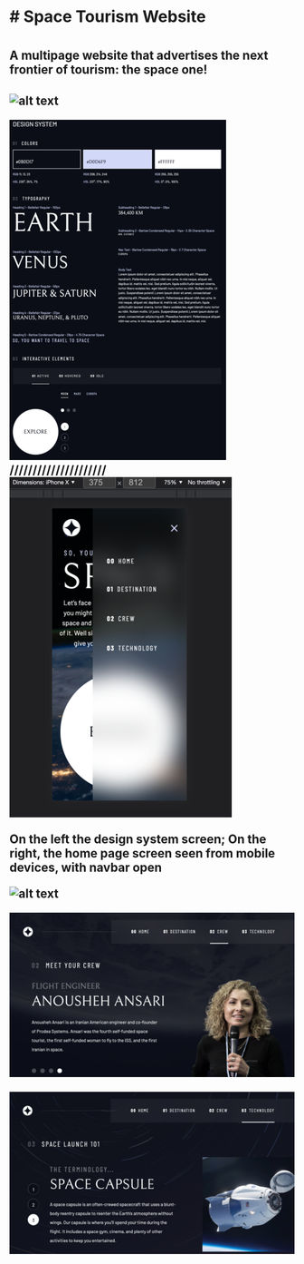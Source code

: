 <h1># Space Tourism Website<h1>

<h2> A multipage website that advertises the next frontier of tourism: the space one! <h2>

![alt text](media/website_preview/website_preview_planet.png)




![alt text](media/website_preview/website_preview_designsystem.png) ///////////////////// ![alt text](media/website_preview/website_preview_mobileview.png) 

On the left the design system screen; On the right, the home page screen seen from mobile devices, with navbar open 



![alt text](media/website_preview/website_preview_planet.png)

![alt text](media/website_preview/website_preview_crew.png)

![alt text](media/website_preview/website_preview_technology.png)




